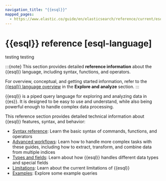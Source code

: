 ```yaml
---
navigation_title: "{{esql}}"
mapped_pages:
  - https://www.elastic.co/guide/en/elasticsearch/reference/current/esql-language.html
---
```


# {{esql}} reference [esql-language]

testing testing

:::{note}
This section provides detailed **reference information** about the {{esql}} language, including syntax, functions, and operators.

For overview, conceptual, and getting started information, refer to the [{{esql}} language overview](docs-content://explore-analyze/query-filter/languages/esql.md) in the **Explore and analyze** section.
:::

{{esql}} is a piped query language for exploring and analyzing data in {{es}}. It is designed to be easy to use and understand, while also being powerful enough to handle complex data processing.

This reference section provides detailed technical information about {{esql}} features, syntax, and behavior:

* [Syntax reference](esql/esql-syntax-reference.md): Learn the basic syntax of commands, functions, and operators
* [Advanced workflows](esql/esql-advanced.md): Learn how to handle more complex tasks with these guides, including how to extract, transform, and combine data from multiple indices
* [Types and fields](esql/esql-types-and-fields.md): Learn about how {{esql}} handles different data types and special fields
* [Limitations](esql/limitations.md): Learn about the current limitations of {{esql}}
* [Examples](esql/esql-examples.md): Explore some example queries
